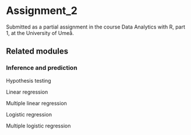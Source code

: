 # Assignment_2
 
Submitted as a partial assignment in the course Data Analytics with R, part 1, at the University of Umeå.

## Related modules

### Inference and prediction
Hypothesis testing

Linear regression

Multiple linear regression

Logistic regression

Multiple logistic regression
